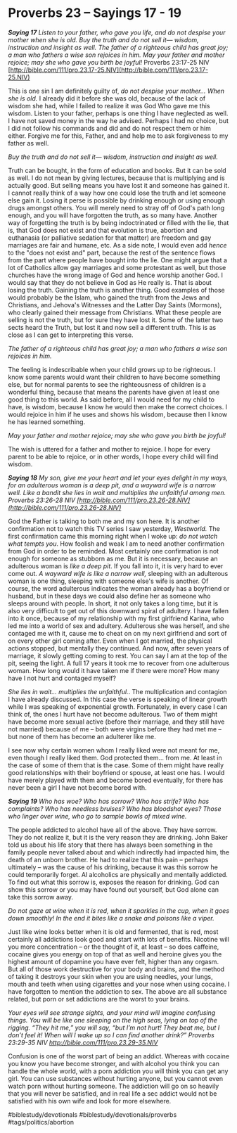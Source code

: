 # Proverbs 23 – Sayings 17 - 19
***Saying 17***
*Listen to your father, who gave you life, and do not despise your mother when she is old.*
*Buy the truth and do not sell it— wisdom, instruction and insight as well.*
*The father of a righteous child has great joy; a man who fathers a wise son rejoices in him.*
*May your father and mother rejoice; may she who gave you birth be joyful!*
Proverbs 23:17‭-‬25 NIV
[http://bible.com/111/pro.23.17-25.NIV](http://bible.com/111/pro.23.17-25.NIV)

This is one sin I am definitely guilty of, *do not despise your mother... When she is old.* I already did it before she was old, because of the lack of wisdom she had, while I failed to realize it was God Who gave me this wisdom. 
Listen to your father, perhaps is one thing I have neglected as well. I have not saved money in the way he advised. Perhaps I had no choice, but I did not follow his commands and did and do not respect them or him either.
Forgive me for this, Father, and and help me to ask forgiveness to my father as well.

*Buy the truth and do not sell it— wisdom, instruction and insight as well.*
 
 
Truth can be bought, in the form of education and books. But it can be sold as well. I do not mean by giving lectures, because that is multiplying and is actually good. But selling means you have lost it and someone has gained it.
I cannot really think of a way how one could lose the truth and let someone else gain it. Losing it perse is possible by drinking enough or using enough drugs amongst others. You will merely need to stray off of God's path long enough, and you will have forgotten the truth, as so many have.
Another way of forgetting the truth is by being indoctrinated or filled with the lie, that is, that God does not exist and that evolution is true, abortion and euthanasia (or palliative sedation for that matter) are freedom and gay marriages are fair and humane, etc.
As a side note, I would even add *hence* to the "does not exist and" part, because the rest of the sentence flows from the part where people have bought into the lie. One might argue that a lot of Catholics allow gay marriages and some protestant as well, but those churches have the wrong image of God and hence worship another God. I would say that they do not believe in God as He really is. 
That is about losing the truth. Gaining the truth is another thing. Good examples of those would probably be the Islam, who gained the truth from the Jews and Christians, and Jehova's Witnesses and the Latter Day Saints (Mormons), who clearly gained their message from Christians.
What these people are selling is not the truth, but for sure they have lost it. Some of the latter two sects heard the Truth, but lost it and now sell a different truth.
This is as close as I can get to interpreting this verse.

*The father of a righteous child has great joy; a man who fathers a wise son rejoices in him.*

 
 
The feeling is indescribable when your child grows up to be righteous. I know some parents would want their children to have become something else, but for normal parents to see the righteousness of children is a wonderful thing, because that means the parents have given at least one good thing to this world.
As said before, all I would need for my child to have, is wisdom, because I know he would then make the correct choices. I would rejoice in him if he uses and shows his wisdom, because then I know he has learned something.
 
 
*May your father and mother rejoice; may she who gave you birth be joyful!*

The wish is uttered for a father and mother to rejoice. I hope for every parent to be able to rejoice, or in other words, I hope every child will find wisdom.

***Saying 18***
*My son, give me your heart and let your eyes delight in my ways, for an adulterous woman is a deep pit, and a wayward wife is a narrow well.*
*Like a bandit she lies in wait and multiplies the unfaithful among men.*
*Proverbs 23:26‭-‬28 NIV*
*[http://bible.com/111/pro.23.26-28.NIV](http://bible.com/111/pro.23.26-28.NIV)*
 
 
God the Father is talking to both me and my son here. It is another confirmation not to watch this TV series I saw yesterday, *Westworld.* The first confirmation came this morning right when I woke up: *do not watch what tempts you*. 
How foolish and weak I am to need another confirmation from God in order to be reminded. Most certainly one confirmation is not enough for someone as stubborn as me.
But it is necessary, because an adulterous woman is *like a deep pit*. If you fall into it, it is very hard to ever come out. *A wayward wife is like a narrow well,* sleeping with an adulterous woman is one thing, sleeping with someone else's wife is another. Of course, the word adulterous indicates the woman already has a boyfriend or husband, but in these days we could also define her as someone who sleeps around with people. In short, it not only takes a long time, but it is also very difficult to get out of this downward spiral of adultery. 
I have fallen into it once, because of my relationship with my first girlfriend Karina, who led me into a world of sex and adultery. Adulterous she was herself, and she contaged me with it, cause me to cheat on on my next girlfriend and sort of on every other girl coming after.
Even when I got married, the physical actions stopped, but mentally they continued. And now, after seven years of marriage, it slowly getting coming to rest. You can say I am at the top of the pit, seeing the light. A full 17 years it took me to recover from one adulterous woman. How long would it have taken me if there were more? How many have I not hurt and contaged myself?

*She lies in wait... multiplies the unfaithful.*. The multiplication and contagion I have already discussed. In this case the verse is speaking of linear growth while I was speaking of exponential growth. 
Fortunately, in every case I can think of, the ones I hurt have not become adulterous. Two of them might have become more sexual active (before their marriage, and they still have not married) because of me – both were virgins before they had met me – but none of them has become an adulterer like me.

I see now why certain women whom I really liked were not meant for me, even though I really liked them. God protected them... from me. At least in the case of some of them that is the case. Some of them might have really good relationships with their boyfriend or spouse, at least one has. I would have merely played with them and become bored eventually, for there has never been a girl I have not become bored with.

***Saying 19***
*Who has woe? Who has sorrow? Who has strife? Who has complaints? Who has needless bruises? Who has bloodshot eyes?*
*Those who linger over wine, who go to sample bowls of mixed wine.*
 
 
The people addicted to alcohol have all of the above. They have sorrow. They do not realize it, but it is the very reason they are drinking.
John Baker told us about his life story that there has always been something in the family people never talked about and which indirectly had impacted him, the death of an unborn brother.
He had to realize that this pain – perhaps ultimately – was the cause of his drinking, because it was this sorrow he could temporarily forget.
Al alcoholics are physically and mentally addicted. To find out what this sorrow is, exposes the reason for drinking. God can show this sorrow or you may have found out yourself, but God alone can take this sorrow away.
 
 
*Do not gaze at wine when it is red, when it sparkles in the cup, when it goes down smoothly! In the end it bites like a snake and poisons like a viper.*
 
 
Just like wine looks better when it is old and fermented, that is red, most certainly all addictions look good and start with lots of benefits. Nicotine will you more concentration – or the thought of it, at least – so does caffeine, cocaine gives you energy on top of that as well and heroine gives you the highest amount of dopamine you have ever felt, higher than any orgasm.
But all of those work destructive for your body and brains, and the method of taking it destroys your skin when you are using needles, your lungs, mouth and teeth when using cigarettes and your nose when using cocaine.
I have forgotten to mention the addiction to sex. The above are all substance related, but porn or set addictions are the worst to your brains.
 
 
*Your eyes will see strange sights, and your mind will imagine confusing things. You will be like one sleeping on the high seas, lying on top of the rigging. “They hit me,” you will say, “but Iʼm not hurt! They beat me, but I donʼt feel it! When will I wake up so I can find another drink?”*
*Proverbs 23:29‭-‬35 NIV*
*http://bible.com/111/pro.23.29-35.NIV*

Confusion is one of the worst part of being an addict. Whereas with cocaine you know you have become stronger, and with alcohol you think you can handle the whole world, with a porn addiction you will think you can get any girl.
You can use substances without hurting anyone, but you cannot even watch porn without hurting someone.
The addiction will go on so heavily that you will never be satisfied, and in real life a sec addict would not be satisfied with his own wife and look for more elsewhere.

#biblestudy/devotionals #biblestudy/devotionals/proverbs #tags/politics/abortion
